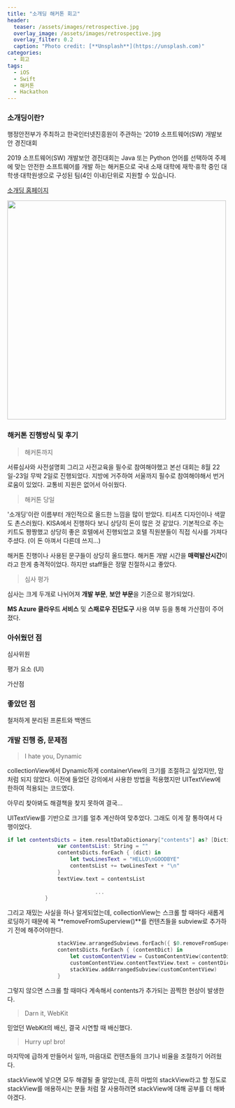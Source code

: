 ```yaml
---
title: "소개딩 해커톤 회고"
header:
  teaser: /assets/images/retrospective.jpg
  overlay_image: /assets/images/retrospective.jpg
  overlay_filter: 0.2
  caption: "Photo credit: [**Unsplash**](https://unsplash.com)"
categories:
  - 회고
tags:
  - iOS
  - Swift
  - 해커톤
  - Hackathon
---
```




### 소개딩이란?

행정안전부가 주최하고 한국인터넷진흥원이 주관하는 ‘2019 소프트웨어(SW) 개발보안 경진대회

2019 소프트웨어(SW) 개발보안 경진대회는 Java 또는 Python 언어를 선택하여 주제에 맞는 안전한 소프트웨어를 개발 하는 해커톤으로 국내 소재 대학에 재학·휴학 중인 대학생·대학원생으로 구성된 팀(4인 이내)단위로 지원할 수 있습니다.

[소개딩 홈페이지](http://securecoding.software/main.php)

<img src="https://cfile1.onoffmix.com/attach/CeY1x4l2J6ZVOAhsmL8QHTE9cpoy3Nfk" width="500" >

<br/>

### 해커톤 진행방식 및 후기

> 해커톤까지

서류심사와 사전설명회 그리고 사전교육을 필수로 참여해야했고 본선 대회는 8월 22일-23일 무박 2일로 진행되었다.
지방에 거주하여 서울까지 필수로 참여해야해서 번거로움이 있었다. 교통비 지원은 없어서 아쉬웠다.



> 해커톤 당일

'소개딩'이란 이름부터 개인적으로 올드한 느낌을 많이 받았다. 티셔츠 디자인이나 색깔도 촌스러웠다. KISA에서 진행하다 보니 상당히  돈이 많은 것 같았다. 기본적으로 주는 키트도 짱짱했고 상당히 좋은 호텔에서 진행되었고 호텔 직원분들이 직접 식사를 가져다 주셨다. (이 돈 아껴서 다른데 쓰지...)

해커톤 진행이나 사용된 문구들이 상당히 올드했다. 해커톤 개발 시간을 **매력발산시간**이라고 한게 충격적이었다. 하지만 staff들은 정말 친절하시고 좋았다.



> 심사 평가


심사는 크게 두개로 나뉘어져 **개발 부문**, **보안 부문**을 기준으로 평가되었다.

**MS Azure 클라우드 서비스** 및 **스패로우 진단도구** 사용 여부 등을 통해 가산점이 주어졌다.



### 아쉬웠던 점

심사위원

평가 요소 (UI)

가산점



### 좋았던 점

철저하게 분리된 프론트와 백엔드



### 개발 진행 중, 문제점

>I hate you, Dynamic

collectionView에서 Dynamic하게 containerView의 크기를 조절하고 싶었지만, 맘처럼 되지 않았다. 이전에 들었던 강의에서 사용한 방법을 적용했지만 UITextView에 한하여 적용되는 코드였다.

아무리 찾아봐도 해결책을 찾지 못하여 결국...

UITextView를 기반으로 크기를 얼추 계산하여 맞추었다. 그래도 이게 잘 통하여서 다행이었다.

```swift
if let contentsDicts = item.resultDataDictionary["contents"] as? [Dictionary<String, AnyObject>] {
                var contentsList: String = ""
                contentsDicts.forEach { (dict) in
                    let twoLinesText = "HELLO\nGOODBYE"
                    contentsList += twoLinesText + "\n"
                }
                textView.text = contentsList
  
  							...
            }
```



그리고 재밌는 사실을 하나 알게되었는데, collectionView는 스크롤 할 때마다 새롭게 로딩하기 때문에 꼭 **removeFromSuperview()**를 컨텐츠들을 subview로 추가하기 전에 해주어야한다.

```swift
                stackView.arrangedSubviews.forEach({ $0.removeFromSuperview() })
                contentsDicts.forEach { (contentDict) in
                    let customContentView = CustomContentView(contentDict: contentDict)
                    customContentView.contentTextView.text = contentDict["content"] as! String
                    stackView.addArrangedSubview(customContentView)
                }
```

그렇지 않으면 스크롤 할 때마다 계속해서 contents가 추가되는 끔찍한 현상이 발생한다.



> Darn it, WebKit

믿었던 WebKit의 배신, 결국 시연할 때 배신했다.



> Hurry up! bro!

마지막에 급하게 만들어서 일까, 마음대로 컨텐츠들의 크기나 비율을 조절하기 어려웠다.

stackView에 넣으면 모두 해결될 줄 알았는데, 흔히 마법의 stackView라고 할 정도로 stackView를 애용하시는 분들 처럼 잘 사용하려면 stackView에 대해 공부를 더 해봐야겠다.